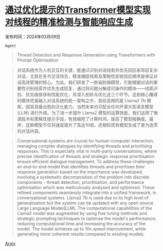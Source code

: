 # [通过优化提示的Transformer模型实现对线程的精准检测与智能响应生成](https://arxiv.org/abs/2403.05931)

发布时间：2024年03月09日

`Agent`

> Thread Detection and Response Generation using Transformers with Prompt Optimisation

> 对话系统作为人机交互的关键，能通过识别对话线索并优先回应来驾驭复杂对话，尤其在多方交流场合，精准捕捉线索及策略性安排回应顺序是保证对话高效管理的核心。为此，我们研发了一款端到端模型，它能根据对话的重要性识别线索并优先生成回复，通过将问题分解成可操作的模块——线索识别、优先级排序和性能优化，并深入剖析与优化这三个环节。这些精心雕琢的模块完美融入对话系统的统一架构之中，目前选用的是 Llama2 7b 模型，因其具备出色的泛化能力，当然未来也可配合任何开源大型语言模型 (LLM) 进行升级。为了进一步提升 Llama2 模型的运算效能，我们运用了微调技术和策略性提示手段，有效缩短了计算时间，提高了模型精确度。最终，这款模型不仅将速度提升了高达10倍，还相较现有模型生成了更为连贯的对话内容。

> Conversational systems are crucial for human-computer interaction, managing complex dialogues by identifying threads and prioritising responses. This is especially vital in multi-party conversations, where precise identification of threads and strategic response prioritisation ensure efficient dialogue management. To address these challenges an end-to-end model that identifies threads and prioritises their response generation based on the importance was developed, involving a systematic decomposition of the problem into discrete components - thread detection, prioritisation, and performance optimisation which was meticulously analysed and optimised. These refined components seamlessly integrate into a unified framework, in conversational systems. Llama2 7b is used due to its high level of generalisation but the system can be updated with any open source Large Language Model(LLM). The computational capabilities of the Llama2 model was augmented by using fine tuning methods and strategic prompting techniques to optimise the model's performance, reducing computational time and increasing the accuracy of the model. The model achieves up to 10x speed improvement, while generating more coherent results compared to existing models.

[Arxiv](https://arxiv.org/abs/2403.05931)